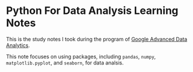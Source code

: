 # Python For Data Analysis Learning Notes

This is the study notes I took during the program of [Google Advanced Data Analytics](https://www.coursera.org/programs/los-angeles-county-library-smggm/professional-certificates/google-advanced-data-analytics?source=search).

This note focuses on using packages, including `pandas`, `numpy`, `matplotlib.pyplot`, and `seaborn`, for data analsis. 
